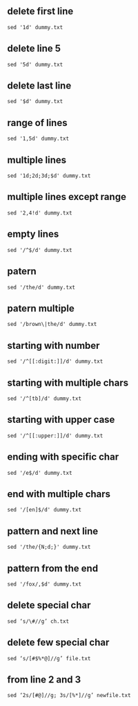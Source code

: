 ## delete first line
```
sed '1d' dummy.txt
```

## delete line 5
```
sed '5d' dummy.txt
```

## delete last line
```
sed '$d' dummy.txt
```

## range of lines
```
sed '1,5d' dummy.txt
```

## multiple lines
```
sed '1d;2d;3d;$d' dummy.txt
```

## multiple lines except range
```
sed '2,4!d' dummy.txt
```
## empty lines
```
sed '/^$/d' dummy.txt
```

## patern
```
sed '/the/d' dummy.txt
```

## patern multiple
```
sed '/brown\|the/d' dummy.txt
```

## starting with number
```
sed '/^[[:digit:]]/d' dummy.txt
```

## starting with multiple chars
```
sed '/^[tb]/d' dummy.txt
```

## starting with upper case
```
sed '/^[[:upper:]]/d' dummy.txt
```

## ending with specific char
```
sed '/e$/d' dummy.txt
```

## end with multiple chars
```
sed '/[en]$/d' dummy.txt
```

## pattern and next line
```
sed '/the/{N;d;}' dummy.txt
```

## pattern from the end
```
sed '/fox/,$d' dummy.txt
```

## delete special char
```
sed ‘s/\#//g’ ch.txt
```

## delete few special char
```
sed ‘s/[#$%*@]//g’ file.txt
```

## from line 2 and 3
```
sed ‘2s/[#@]//g; 3s/[%*]//g’ newfile.txt
```



